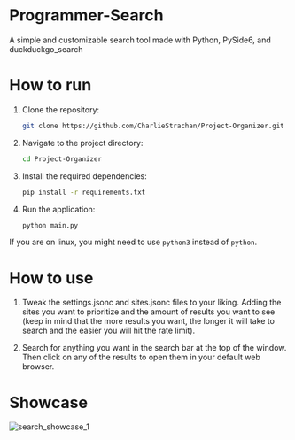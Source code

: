 # Programmer-Search
A simple and customizable search tool made with Python, PySide6, and duckduckgo_search

# How to run
1. Clone the repository:
   ```bash
   git clone https://github.com/CharlieStrachan/Project-Organizer.git
   ```
2. Navigate to the project directory:
   ```bash
   cd Project-Organizer
   ```
3. Install the required dependencies:
   ```bash
   pip install -r requirements.txt
   ```
4. Run the application:
   ```bash
   python main.py
   ```
If you are on linux, you might need to use `python3` instead of `python`.

# How to use
1. Tweak the settings.jsonc and sites.jsonc files to your liking. Adding the sites you want to prioritize and the amount of results you want to see (keep in mind that the more results you want, the longer it will take to search and the easier you will hit the rate limit).

2. Search for anything you want in the search bar at the top of the window. Then click on any of the results to open them in your default web browser.

# Showcase

![search_showcase_1](https://github.com/user-attachments/assets/5be80d5c-bc03-43c0-9bf3-71d5586c8d82)
